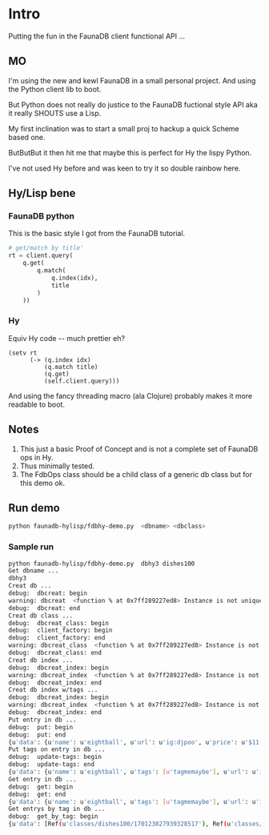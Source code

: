 # Intro

Putting the fun in the FaunaDB client functional API ...

## MO

I'm using the new and kewl FaunaDB in a small personal project.  And using the Python client lib to boot.

But Python does not really do justice to the FaunaDB fuctional style API aka it really SHOUTS use a Lisp.

My first inclination was to start a small proj to hackup a quick Scheme based one.

ButButBut it then hit me that maybe this is perfect for Hy the lispy Python. 

I've not used Hy before and was keen to try it so double rainbow here.

## Hy/Lisp bene

### FaunaDB python

This is the basic style I got from the FaunaDB tutorial.

```python
# get/match by title'
rt = client.query(
    q.get(
        q.match(
            q.index(idx),
            title
        )
    ))
```

### Hy

Equiv Hy code -- much prettier eh?

```hy
(setv rt
      (-> (q.index idx)
          (q.match title)
          (q.get)
          (self.client.query)))
```

And using the fancy threading macro (ala Clojure) probably makes it more readable to boot.

## Notes

1. This just a basic Proof of Concept and is not a complete set of FaunaDB ops in Hy.
2. Thus minimally tested.
3. The FdbOps class should be a child class of a generic db class but for this demo ok.

## Run demo
```bash
python faunadb-hylisp/fdbhy-demo.py  <dbname> <dbclass>
```

### Sample run
```bash
python faunadb-hylisp/fdbhy-demo.py  dbhy3 dishes100
Get dbname ...
dbhy3
Creat db ...
debug:  dbcreat: begin
warning: dbcreat  <function % at 0x7ff289227ed8> Instance is not unique.
debug:  dbcreat: end
Creat db class ...
debug:  dbcreat_class: begin
debug:  client_factory: begin
debug:  client_factory: end
warning: dbcreat_class  <function % at 0x7ff289227ed8> Instance is not unique.
debug:  dbcreat_class: end
Creat db index ...
debug:  dbcreat_index: begin
warning: dbcreat_index  <function % at 0x7ff289227ed8> Instance is not unique.
debug:  dbcreat_index: end
Creat db index w/tags ...
debug:  dbcreat_index: begin
warning: dbcreat_index  <function % at 0x7ff289227ed8> Instance is not unique.
debug:  dbcreat_index: end
Put entry in db ...
debug:  put: begin
debug:  put: end
{u'data': {u'name': u'eightball', u'url': u'ig:djpoo', u'price': u'$11', u'rest': u'crackWeAreDonutz', u'address': u'decatr', u'desc': u'crack its not just for breakfast'}, u'ref': Ref(u'classes/dishes100/170213319484899854'), u'class': Ref(u'classes/dishes100'), u'ts': 1498586921095000}
Put tags on entry in db ...
debug:  update-tags: begin
debug:  update-tags: end
{u'data': {u'name': u'eightball', u'tags': [u'tagmemaybe'], u'url': u'ig:djpoo', u'price': u'$11', u'rest': u'crackWeAreDonutz', u'address': u'decatr', u'desc': u'crack its not just for breakfast'}, u'ref': Ref(u'classes/dishes100/170213319484899854'), u'class': Ref(u'classes/dishes100'), u'ts': 1498586921304000}
Get entry in db ...
debug:  get: begin
debug:  get: end
{u'data': {u'name': u'eightball', u'tags': [u'tagmemaybe'], u'url': u'ig:djpoo', u'price': u'$11', u'rest': u'crackWeAreDonutz', u'address': u'decatr', u'desc': u'crack its not just for breakfast'}, u'ref': Ref(u'classes/dishes100/170123027939328517'), u'class': Ref(u'classes/dishes100'), u'ts': 1498500812516000}
Get entrys by tag in db ...
debug:  get_by_tag: begin
{u'data': [Ref(u'classes/dishes100/170123027939328517'), Ref(u'classes/dishes100/170132688033808900'), Ref(u'classes/dishes100/170132903383007747'), Ref(u'classes/dishes100/170132957929931269'), Ref(u'classes/dishes100/170213319484899854')]}
```
